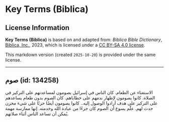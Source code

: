 # Key Terms (Biblica)

## License Information

**Key Terms (Biblica)** is based on and adapted from: _Biblica Bible Dictionary_, [Biblica, Inc.](https://www.biblica.com/), 2023, which is licensed under a [CC BY-SA 4.0 license](https://creativecommons.org/licenses/by-sa/4.0/legalcode.en).

This markdown version (created `2025-10-20`) is provided under the same license.



--------------------------------

## صوم (id: 134258)

الاستغناء عن الطعام. كان الناس في إسرائيل يصومون لمساعدتهم على التركيز في الصلاة. كانوا يصومون لإظهار ندمهم على خطاياهم. كان الصوم بدون طعام يساعدهم على التركيز على هدف أرادوا الوصول إليه.. كانوا يصومون أيضًا حزنًا على شيء محزن حدث لهم. علّم يسوع أن الصوم كان جزءًا من عبادة الله وخدمته. إنها ممارسة مهمة يُمكن أن تساعد الناس أثناء صلاتهم.


